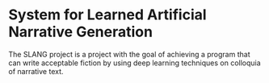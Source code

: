 # System for Learned Artificial Narrative Generation
The SLANG project is a project with the goal of achieving a program that can write acceptable fiction by using deep learning techniques on colloquia of narrative text.
